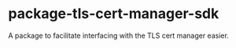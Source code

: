 # package-tls-cert-manager-sdk
A package to facilitate interfacing with the TLS cert manager easier.
